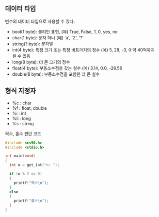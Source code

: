 ## 데이터 타입
변수의 데이터 타입으로 사용할 수 있다. 
- bool(1 byte): 불리언 표현, (예) True, False, 1, 0, yes, no
- char(1 byte): 문자 하나 (예) 'a', 'Z', '?'
- string(? byte): 문자열
- int(4 byte): 특정 크기 또는 특정 비트까지의 정수 (예) 5, 28, -3, 0 약 40억까지 셀 수 있음
- long(8 byte): 더 큰 크기의 정수
- float(4 byte): 부동소수점을 갖는 실수 (예) 3.14, 0.0, -28.56
- double(8 byte): 부동소수점을 포함한 더 큰 실수

## 형식 지정자
- %c : char
- %f : float, double
- %i : int
- %li : long
- %s : string

짝수, 홀수 판단 코드
``` c
#include <cs50.h>
#include <stdio.h>

int main(void)
{
  int n = get_int("n: ");

  if (n % 2 == 0)
  {
    printf("짝수\n");
  }
  else
  {
    printf("홀수\n");
  }
}
```